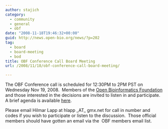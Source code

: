 ```yaml
---
author: stajich
category:
  - community
  - general
  - obf
date: "2008-11-18T19:46:32+00:00"
guid: http://news.open-bio.org/news/?p=202
tag:
  - board
  - board-meeting
  - bod
title: OBF Conference Call Board Meeting
url: /2008/11/18/obf-conference-call-board-meeting/

---
```

The OBF Conference call is scheduled for 12:30PM to 2PM PST on Wednesday Nov 19, 2008.  Members of the [Open Bioinformatics Foundation](/) and those interested in the decisions are invited to listen in and participate.  A brief agenda is available [here](/wiki/Minutes:2008_ConfCall).

Please email Hilmar Lapp at hlapp \_AT\_ gmx.net for call in number and codes if you wish to participate or listen to the discussion.  Those official members should have gotten an email via the  OBF members email list.
